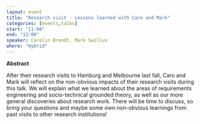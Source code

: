 ```yaml
---
layout: event
title: "Research visit - Lessons learned with Caro and Mark"
categories: [events,talks]
start: "11:00"
end: "12:00"
speaker: Carolin Brandt, Mark Swillus
where: "Hybrid"
---
```


**Abstract**

After their research visits to Hamburg and Melbourne last fall, Caro and Mark will reflect on the non-obvious impacts of their research visits during this talk.
We will explain what we learned about the areas of requirements engineering and socio-technical grounded theory, as well as our more general discoveries about research work.
There will be time to discuss, so bring your questions and maybe some own non-obvious learnings from past visits to other research institutions!
